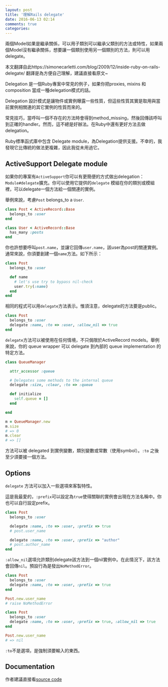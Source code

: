 ```yaml
---
layout: post
title: '理解Rails delegate'
date: 2016-06-13 02:14
comments: true
categories: 
---
```

兩個Model如果是繼承關係，可以用子類別可以繼承父類別的方法或特性，如果兩個Model沒有繼承關係，想要讓一個類別使用另一個類別的方法，則可以用delegate。

本文翻譯自此https://simonecarletti.com/blog/2009/12/inside-ruby-on-rails-delegate/
翻譯是為方便自己理解，建議直接看原文~



Delegation 是一個Ruby專案中常見的例子，如果你把proxies, mixins 和 composition 當成一種delegation模式的話。

Delegation 設計模式是讓物件或實例曝露一些性質，但這些性質其實是取用與當前實例相關連的其它實例的性質而來的。

常見技巧，當呼叫一個不存在的方法時會得到method_missing，然後回傳該呼叫到正確的handler。然而，這不總是好辦法。在Ruby中還有更好方法去做delegation。

Ruby標準函式庫中包含 Delegate module，為Delegation提供支援。不幸的，我發現它比傳統的做法更複雜，因此我從未用過它。

## ActiveSupport Delegate module

如果你的專案有`ActiveSupport`你可以有更簡便的方式做出delegation：`Module#delegate`擴充。你可以使用它提供的`delegate` 模組在你的類別或模組裡，可以delegate一個方法給一個關連的實例。

舉例來說，考慮`Post` belongs_to a `User`.

```ruby
class Post < ActiveRecord::Base
  belongs_to :user
end

class User < ActiveRecord::Base
  has_many :posts
end
```

你也許想要呼叫`post.name`，並讓它回傳`user.name`，該user為post的關連實例。通常來說，你須要創建一個`name`方法。如下所示：

```ruby
class Post
  belongs_to :user

  def name
    # let's use try to bypass nil-check
    user.try(:name)
  end
end
```

相同的程式可以用`delegate`方法表示。惟須注意，delegate的方法要是public。

```ruby
class Post
  belongs_to :user
  delegate :name, :to => :user, :allow_nil => true
end
```

`delegate`方法可以被使用在任何情境，不只侷限於ActiveRecord models。舉例來說，你的 queue wrapper 可以 delegate 到內部的 queue implementation 的特定方法。

```ruby
class QueueManager

  attr_accessor :queue

  # Delegates some methods to the internal queue
  delegate :size, :clear, :to => :queue

  def initialize
    self.queue = []
  end

end

m = QueueManager.new
m.size
# => 0
m.clear
# => []
```

方法可以被 delegated 到實例變數，類別變數或常數（使用symbol）。`:to` 之後至少須要接一個方法。


## Options

`delegate` 方法可以加入一些選項來客製特性。

這是我最愛的，`:prefix`可以設定為`true`使得關聯的實例會出現在方法名稱中。你也可以自行設定prefix。

```ruby
class Post
  belongs_to :user

  delegate :name, :to => :user, :prefix => true
  # post.user_name

  delegate :name, :to => :user, :prefix => "author"
  # post.author_name
end
```

`:allow_nil`選項允許類別delegate該方法到一個nil實例中。在此情況下，該方法會回傳`nil`。預設行為是發出`NoMethodError`。

```ruby
class Post
  belongs_to :user
  delegate :name, :to => :user, :prefix => true
end

Post.new.user_name
# raise NoMethodError

class Post
  belongs_to :user
  delegate :name, :to => :user, :prefix => true, :allow_nil => true
end

Post.new.user_name
# => nil
```

`:to`不是選項，是強制須要輸入的東西。


## Documentation
作者建議直接看[source code](https://github.com/rails/rails/blob/master/activesupport/lib/active_support/core_ext/module/delegation.rb)


